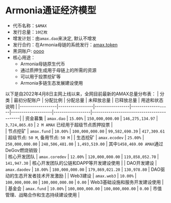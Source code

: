 # Armonia通证经济模型

- 代币名称：`$AMAX`
- 发行总量：`10亿枚`
- 增发计划：由`amax.dao`来决定, 默认不增发
- 发行合约：在Armonia母链的系统发行：[amax.token](https://amaxscan.io/account/amax.token)
- 黑洞账户: [oooo](https://amaxscan.io/account/oooo) 
- 核心用途：
  - Armonia母链原生代币
  - 通过质押生成用于母链上的所需的资源
  - 可以用于投票挖矿等
  - Armonia多链生态发展建设使用

以下是自2022年4月8日主网上线以来，全网目前最新的AMAX总量分布表：
| 分类              | 最初分配账户      | 分配比例         |  分配总量           | 未释放总量          | 已释放总量         | 用途和状态说明                              |
|------------------|-----------------|-----------------|-------------------|--------------------|------------------|-------------------------------------------|
| 资金募集          | `amax.dao`      | `15.00%`        | `150,000,000.00`  | `146,275,134.97`   | `3,724,865.03`   | `2 M AMAX` 已经用于超级节点质押投票           |                
| 节点挖矿          | `amax.fund`     | `10.00%`        | `100,000,000.00`  | `99,582,690.39`    | `417,309.61`     | 超级节点: `50 M`, 备用节点: `50 M`           |
| 生态挖矿          | `amax.ecodev`   | `25.00%`        | `250,000,000.00`  | `248,506,481.00`   | `1,493,519.00`   | 其中`1458,469.00 AMAX`通过DeGov燃烧销毁      |    
| 核心开发团队       | `amax.coredev`  | `12.00%`        | `120,000,000.00`  | `119,858,052.70`   | `141,947.30`     | 核心开发团队的公链和DAPP等开发建设使用          |
| DAO开发建设       | `amax.daodev`   | `18.00%`        | `180,000,000.00`  | `179,869,021.20`   | `130,978.80`     | DAO驱动的生态开发者技术开发激励                |
| Web3建设         | `amax.web3`     | `10.00%`        | `100,000,000.00`  | `100,000,000.00`   | `0.00`            | Web3基础设施和服务开发建设使用                |
| 基金会           | `amax.fund`     | `10.00%`        | `100,000,000.00`  | `100,000,000.00`   | `0.00`            | 市值管理、战略合作和生态持续建设使用            |
